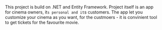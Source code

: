   This project is build on .NET and Entity Framework.
Project itself is an app for cinema owners, it`s personal
and it`s customers. 
  The app let you customize your cinema as you want,
for the custmoers - it is convinient tool to get tickets 
for the favourite movie.
